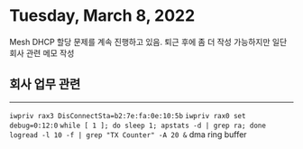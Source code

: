 # Tuesday, March 8, 2022
Mesh DHCP 할당 문제를 계속 진행하고 있음.
퇴근 후에 좀 더 작성 가능하지만 일단 회사 관련 메모 작성

## 회사 업무 관련
---
`iwpriv rax3 DisConnectSta=b2:7e:fa:0e:10:5b`
`iwpriv rax0 set debug=0:12:0`
`while [ 1 ]; do sleep 1; apstats -d | grep ra; done`
`logread -l 10 -f | grep "TX Counter" -A 20 &`
dma
ring buffer